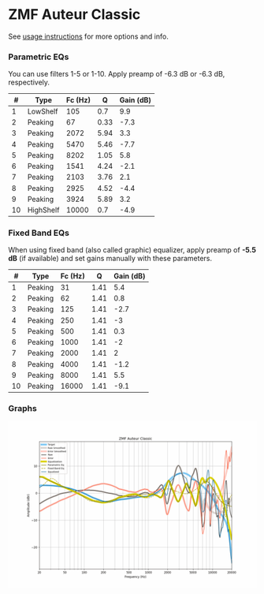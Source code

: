 # ZMF Auteur Classic
See [usage instructions](https://github.com/jaakkopasanen/AutoEq#usage) for more options and info.

### Parametric EQs
You can use filters 1-5 or 1-10. Apply preamp of -6.3 dB or -6.3 dB, respectively.

|   # | Type      |   Fc (Hz) |    Q |   Gain (dB) |
|-----|-----------|-----------|------|-------------|
|   1 | LowShelf  |       105 | 0.7  |         9.9 |
|   2 | Peaking   |        67 | 0.33 |        -7.3 |
|   3 | Peaking   |      2072 | 5.94 |         3.3 |
|   4 | Peaking   |      5470 | 5.46 |        -7.7 |
|   5 | Peaking   |      8202 | 1.05 |         5.8 |
|   6 | Peaking   |      1541 | 4.24 |        -2.1 |
|   7 | Peaking   |      2103 | 3.76 |         2.1 |
|   8 | Peaking   |      2925 | 4.52 |        -4.4 |
|   9 | Peaking   |      3924 | 5.89 |         3.2 |
|  10 | HighShelf |     10000 | 0.7  |        -4.9 |

### Fixed Band EQs
When using fixed band (also called graphic) equalizer, apply preamp of **-5.5 dB** (if available) and set gains manually with these parameters.

|   # | Type    |   Fc (Hz) |    Q |   Gain (dB) |
|-----|---------|-----------|------|-------------|
|   1 | Peaking |        31 | 1.41 |         5.4 |
|   2 | Peaking |        62 | 1.41 |         0.8 |
|   3 | Peaking |       125 | 1.41 |        -2.7 |
|   4 | Peaking |       250 | 1.41 |        -3   |
|   5 | Peaking |       500 | 1.41 |         0.3 |
|   6 | Peaking |      1000 | 1.41 |        -2   |
|   7 | Peaking |      2000 | 1.41 |         2   |
|   8 | Peaking |      4000 | 1.41 |        -1.2 |
|   9 | Peaking |      8000 | 1.41 |         5.5 |
|  10 | Peaking |     16000 | 1.41 |        -9.1 |

### Graphs
![](./ZMF%20Auteur%20Classic.png)
